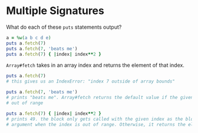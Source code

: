 # Multiple Signatures
What do each of these `puts` statements output?

```ruby
a = %w(a b c d e)
puts a.fetch(7)
puts a.fetch(7, 'beats me')
puts a.fetch(7) { |index| index**2 }
```

`Array#fetch` takes in an array index and returns the element of that index.

```ruby
puts a.fetch(7)
# this gives us an IndexError: "index 7 outside of array bounds"

puts a.fetch(7, 'beats me')
# prints "beats me". Array#fetch returns the default value if the given index is
# out of range

puts a.fetch(7) { |index| index**2 }
# prints 49. the block only gets called with the given index as the block's
# argument when the index is out of range. Otherwise, it returns the element.
```
